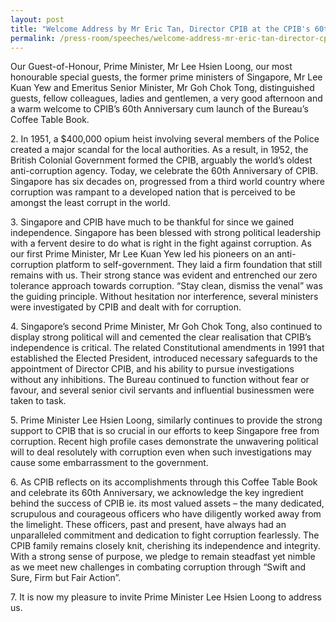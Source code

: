 ```yaml
---
layout: post
title: "Welcome Address by Mr Eric Tan, Director CPIB at the CPIB's 60th Anniversary Celebration"
permalink: /press-room/speeches/welcome-address-mr-eric-tan-director-cpib-cpibs-60th-anniversary-celebration/
---
```

Our Guest-of-Honour, Prime Minister, Mr Lee Hsien Loong, our most honourable special guests, the former prime ministers of Singapore, Mr Lee Kuan Yew and Emeritus Senior Minister, Mr Goh Chok Tong, distinguished guests, fellow colleagues, ladies and gentlemen, a very good afternoon and a warm welcome to CPIB’s 60th Anniversary cum launch of the Bureau’s Coffee Table Book.

2\.         In 1951, a $400,000 opium heist involving several members of the Police created a major scandal for the local authorities. As a result, in 1952, the British Colonial Government formed the CPIB, arguably the world’s oldest anti-corruption agency. Today, we celebrate the 60th Anniversary of CPIB. Singapore has six decades on, progressed from a third world country where corruption was rampant to a developed nation that is perceived to be amongst the least corrupt in the world.

3\.         Singapore and CPIB have much to be thankful for since we gained independence. Singapore has been blessed with strong political leadership with a fervent desire to do what is right in the fight against corruption. As our first Prime Minister, Mr Lee Kuan Yew led his pioneers on an anti-corruption platform to self-government. They laid a firm foundation that still remains with us. Their strong stance was evident and entrenched our zero tolerance approach towards corruption. “Stay clean, dismiss the venal” was the guiding principle. Without hesitation nor interference, several ministers were investigated by CPIB and dealt with for corruption.

4\.         Singapore’s second Prime Minister, Mr Goh Chok Tong, also continued to display strong political will and cemented the clear realisation that CPIB’s independence is critical. The related Constitutional amendments in 1991 that established the Elected President, introduced necessary safeguards to the appointment of Director CPIB, and his ability to pursue investigations without any inhibitions. The Bureau continued to function without fear or favour, and several senior civil servants and influential businessmen were taken to task.

5\.         Prime Minister Lee Hsien Loong, similarly continues to provide the strong support to CPIB that is so crucial in our efforts to keep Singapore free from corruption. Recent high profile cases demonstrate the unwavering political will to deal resolutely with corruption even when such investigations may cause some embarrassment to the government.

6\.         As CPIB reflects on its accomplishments through this Coffee Table Book and celebrate its 60th Anniversary, we acknowledge the key ingredient behind the success of CPIB ie. its most valued assets – the many dedicated, scrupulous and courageous officers who have diligently worked away from the limelight. These officers, past and present, have always had an unparalleled commitment and dedication to fight corruption fearlessly. The CPIB family remains closely knit, cherishing its independence and integrity. With a strong sense of purpose, we pledge to remain steadfast yet nimble as we meet new challenges in combating corruption through “Swift and Sure, Firm but Fair Action”.

7\.         It is now my pleasure to invite Prime Minister Lee Hsien Loong to address us.
